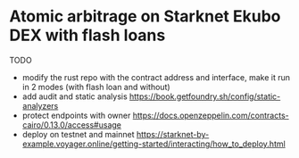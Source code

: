 # Atomic arbitrage on Starknet Ekubo DEX with flash loans

TODO
* modify the rust repo with the contract address and interface, make it run in 2 modes (with flash loan and without)
* add audit and static analysis https://book.getfoundry.sh/config/static-analyzers
* protect endpoints with owner https://docs.openzeppelin.com/contracts-cairo/0.13.0/access#usage
* deploy on testnet and mainnet https://starknet-by-example.voyager.online/getting-started/interacting/how_to_deploy.html
